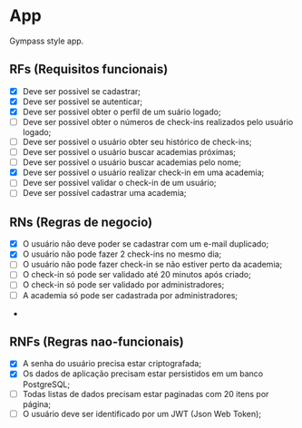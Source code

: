 # App

Gympass style app.

## RFs (Requisitos funcionais)

-[x] Deve ser possivel se cadastrar;
-[x] Deve ser possivel se autenticar;
-[x] Deve ser possivel obter o perfil de um suário logado;
-[ ] Deve ser possivel obter o números de check-ins realizados pelo usuário logado;
-[ ] Deve ser possivel o usuário obter seu histórico de check-ins;
-[ ] Deve ser possivel o usuário buscar academias próximas;
-[ ] Deve ser possivel o usuário buscar academias pelo nome;
-[x] Deve ser possivel o usuário realizar check-in em uma academia;
-[ ] Deve ser possivel validar o check-in de um usuário;
-[ ] Deve ser possível cadastrar uma academia;

## RNs (Regras de negocio)

-[x] O usuário não deve poder se cadastrar com um e-mail duplicado;
-[x] O usuário não pode fazer 2 check-ins no mesmo dia;
-[ ] O usuário não pode fazer check-in se não estiver perto da academia;
-[ ] O check-in só pode ser validado até 20 minutos após criado;
-[ ] O check-in só pode ser validado por administradores;
-[ ] A academia só pode ser cadastrada por administradores;

-

## RNFs (Regras nao-funcionais)

-[x] A senha do usuário precisa estar criptografada;
-[x] Os dados de aplicação precisam estar persistidos em um banco PostgreSQL;
-[ ] Todas listas de dados precisam estar paginadas com 20 itens por página;
-[ ] O usuário deve ser identificado por um JWT (Json Web Token);

